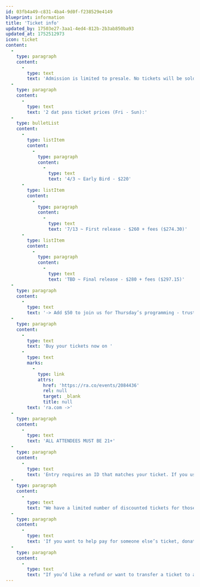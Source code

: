 ```yaml
---
id: 03fb4a49-c831-4ba4-9d0f-f238529e4149
blueprint: information
title: 'Ticket info'
updated_by: 17503e27-3aa1-4ed4-812b-2b3ab850ba93
updated_at: 1752512973
icon: ticket
content:
  -
    type: paragraph
    content:
      -
        type: text
        text: 'Admission is limited to presale. No tickets will be sold at the door.'
  -
    type: paragraph
    content:
      -
        type: text
        text: '2 dat pass ticket prices (Fri - Sun):'
  -
    type: bulletList
    content:
      -
        type: listItem
        content:
          -
            type: paragraph
            content:
              -
                type: text
                text: '4/3 ~ Early Bird - $220'
      -
        type: listItem
        content:
          -
            type: paragraph
            content:
              -
                type: text
                text: '7/13 ~ First release - $260 + fees ($274.30)'
      -
        type: listItem
        content:
          -
            type: paragraph
            content:
              -
                type: text
                text: 'TBD ~ Final release - $280 + fees ($297.15)'
  -
    type: paragraph
    content:
      -
        type: text
        text: '-> Add $50 to join us for Thursday’s programming - trust us, you don’t want to miss out on Thursday...'
  -
    type: paragraph
    content:
      -
        type: text
        text: 'Buy your tickets now on '
      -
        type: text
        marks:
          -
            type: link
            attrs:
              href: 'https://ra.co/events/2084436'
              rel: null
              target: _blank
              title: null
        text: 'ra.com ->'
  -
    type: paragraph
    content:
      -
        type: text
        text: 'ALL ATTENDEES MUST BE 21+'
  -
    type: paragraph
    content:
      -
        type: text
        text: 'Entry requires an ID that matches your ticket. If you use a different name than your ID, please be able to show the purchase confirmation email.'
  -
    type: paragraph
    content:
      -
        type: text
        text: "We have a limited number of discounted tickets for those experiencing economic hardship. If the price of admission is prohibitive to your attendance and you'd like to come, please reach out. We’d love to have you."
  -
    type: paragraph
    content:
      -
        type: text
        text: 'If you want to help pay for someone else’s ticket, donations of any amount can be sent via Cashapp to $alfasenturi. Be sure to include the message: “community support”.'
  -
    type: paragraph
    content:
      -
        type: text
        text: "If you’d like a refund or want to transfer a ticket to a friend, reach out to us by September 14. Help us maintain a safer space by not selling your tickets to anyone you don't know or trust."
---
```

